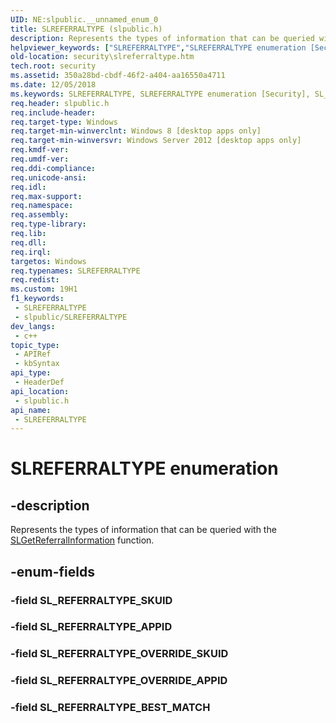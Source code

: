 ```yaml
---
UID: NE:slpublic.__unnamed_enum_0
title: SLREFERRALTYPE (slpublic.h)
description: Represents the types of information that can be queried with the SLGetReferralInformation function.
helpviewer_keywords: ["SLREFERRALTYPE","SLREFERRALTYPE enumeration [Security]","SL_REFERRALTYPE_APPID","SL_REFERRALTYPE_BEST_MATCH","SL_REFERRALTYPE_OVERRIDE_APPID","SL_REFERRALTYPE_OVERRIDE_SKUID","SL_REFERRALTYPE_SKUID","security.slreferraltype","slpublic/SLREFERRALTYPE","slpublic/SL_REFERRALTYPE_APPID","slpublic/SL_REFERRALTYPE_BEST_MATCH","slpublic/SL_REFERRALTYPE_OVERRIDE_APPID","slpublic/SL_REFERRALTYPE_OVERRIDE_SKUID","slpublic/SL_REFERRALTYPE_SKUID"]
old-location: security\slreferraltype.htm
tech.root: security
ms.assetid: 350a28bd-cbdf-46f2-a404-aa16550a4711
ms.date: 12/05/2018
ms.keywords: SLREFERRALTYPE, SLREFERRALTYPE enumeration [Security], SL_REFERRALTYPE_APPID, SL_REFERRALTYPE_BEST_MATCH, SL_REFERRALTYPE_OVERRIDE_APPID, SL_REFERRALTYPE_OVERRIDE_SKUID, SL_REFERRALTYPE_SKUID, security.slreferraltype, slpublic/SLREFERRALTYPE, slpublic/SL_REFERRALTYPE_APPID, slpublic/SL_REFERRALTYPE_BEST_MATCH, slpublic/SL_REFERRALTYPE_OVERRIDE_APPID, slpublic/SL_REFERRALTYPE_OVERRIDE_SKUID, slpublic/SL_REFERRALTYPE_SKUID
req.header: slpublic.h
req.include-header: 
req.target-type: Windows
req.target-min-winverclnt: Windows 8 [desktop apps only]
req.target-min-winversvr: Windows Server 2012 [desktop apps only]
req.kmdf-ver: 
req.umdf-ver: 
req.ddi-compliance: 
req.unicode-ansi: 
req.idl: 
req.max-support: 
req.namespace: 
req.assembly: 
req.type-library: 
req.lib: 
req.dll: 
req.irql: 
targetos: Windows
req.typenames: SLREFERRALTYPE
req.redist: 
ms.custom: 19H1
f1_keywords:
 - SLREFERRALTYPE
 - slpublic/SLREFERRALTYPE
dev_langs:
 - c++
topic_type:
 - APIRef
 - kbSyntax
api_type:
 - HeaderDef
api_location:
 - slpublic.h
api_name:
 - SLREFERRALTYPE
---
```


# SLREFERRALTYPE enumeration


## -description

Represents the types of information that can be queried with the <a href="/windows/desktop/api/slpublic/nf-slpublic-slgetreferralinformation">SLGetReferralInformation</a> function.

## -enum-fields

### -field SL_REFERRALTYPE_SKUID

### -field SL_REFERRALTYPE_APPID

### -field SL_REFERRALTYPE_OVERRIDE_SKUID

### -field SL_REFERRALTYPE_OVERRIDE_APPID

### -field SL_REFERRALTYPE_BEST_MATCH